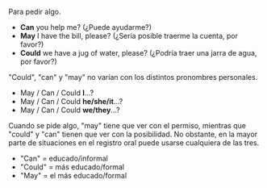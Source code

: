 Para pedir algo.

- **Can** you help me? (¿Puede ayudarme?)
- **May** I have the bill, please? (¿Sería posible traerme la cuenta, por favor?)
- **Could** we have a jug of water, please? (¿Podría traer una jarra de agua, por favor?)

"Could", "can" y "may" no varían con los distintos pronombres personales.

- May / Can / Could **I**...?
- May / Can / Could **he/she/it**...?
- May / Can / Could **we/they**...?

Cuando se pide algo, "may" tiene que ver con el permiso, mientras que "could" y "can" tienen que ver con la posibilidad. No obstante, en la mayor parte de situaciones en el registro oral puede usarse cualquiera de las tres.

- "Can" = educado/informal
- "Could" = más educado/formal
- "May" = el más educado/formal
